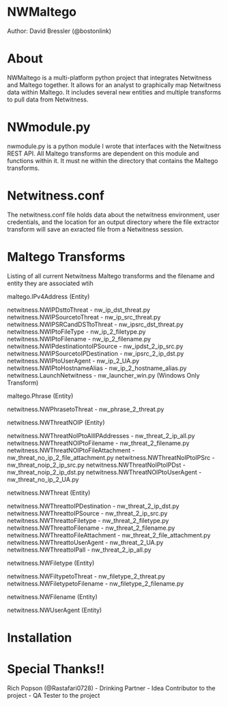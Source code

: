﻿NWMaltego
==========

Author: David Bressler (@bostonlink)

About
======

NWMaltego is a multi-platform python project that integrates Netwitness and Maltego together.  It allows for an analyst to graphically map Netwitness data within Maltego.  It includes several new entities and multiple transforms to pull data from Netwitness.

NWmodule.py
============

nwmodule.py is a python module I wrote that interfaces with the Netwitness REST API.  All Maltego transforms are dependent on this module and functions within it.  It must ne within the directory that contains the Maltego transforms.

Netwitness.conf
================

The netwitness.conf file holds data about the netwitness environment, user credentials, and the location for an output directory where the file extractor transform will save an exracted file from a Netwitness session.

Maltego Transforms
=======================

Listing of all current Netwitness Maltego transforms and the filename and entity they are associated wtih

maltego.IPv4Address (Entity)

netwitness.NWIPDsttoThreat - nw_ip_dst_threat.py
netwitness.NWIPSourcetoThreat - nw_ip_src_threat.py
netwitness.NWIPSRCandDSTtoThreat - nw_ipsrc_dst_threat.py
netwitness.NWIPtoFileType - nw_ip_2_filetype.py
netwitness.NWIPtoFilename - nw_ip_2_filename.py
netwitness.NWIPdestinationtoIPSource - nw_ipdst_2_ip_src.py
netwitness.NWIPSourcetoIPDestination - nw_ipsrc_2_ip_dst.py
netwitness.NWIPtoUserAgent - nw_ip_2_UA.py
netwitness.NWIPtoHostnameAlias - nw_ip_2_hostname_alias.py
netwitness.LaunchNetwitness - nw_launcher_win.py (Windows Only Transform)

maltego.Phrase (Entity)

netwitness.NWPhrasetoThreat - nw_phrase_2_threat.py

netwitness.NWThreatNOIP (Entity)
    
netwitness.NWThreatNoIPtoAllIPAddresses - nw_threat_2_ip_all.py
netwitness.NWThreatNOIPtoFilename - nw_threat_2_filename.py
netwitness.NWThreatNOIPtoFileAttachment - nw_threat_no_ip_2_file_attachment.py
netwitness.NWThreatNoIPtoIPSrc - nw_threat_noip_2_ip_src.py
netwitness.NWThreatNoIPtoIPDst - nw_threat_noip_2_ip_dst.py
netwitness.NWThreatNOIPtoUserAgent - nw_threat_no_ip_2_UA.py

netwitness.NWThreat (Entity)
    
netwitness.NWThreattoIPDestination - nw_threat_2_ip_dst.py
netwitness.NWThreattoIPSource - nw_threat_2_ip_src.py
netwitness.NWThreattoFiletype - nw_threat_2_filetype.py
netwitness.NWThreattoFilename - nw_threat_2_filename.py
netwitness.NWThreattoFileAttachment - nw_threat_2_file_attachment.py
netwitness.NWThreattoUserAgent - nw_threat_2_UA.py
netwitness.NWThreattoIPall - nw_threat_2_ip_all.py

netwitness.NWFiletype (Entity)

netwitness.NWFiltypetoThreat - nw_filetype_2_threat.py
netwitness.NWFiletypetoFilename - nw_filetype_2_filename.py

netwitness.NWFilename (Entity)

netwitness.NWUserAgent (Entity)


Installation
=============

Special Thanks!!
=================

Rich Popson (@Rastafari0728)
	- Drinking Partner
	- Idea Contributor to the project
	- QA Tester to the project



